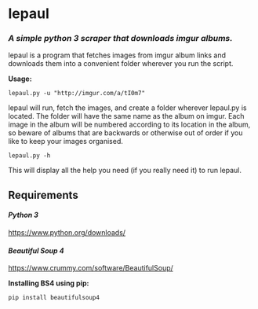 lepaul
======
### *A simple python 3 scraper that downloads imgur albums.* ###

lepaul is a program that fetches images from imgur album links and downloads them into a convenient folder wherever you run the script.

**Usage:**
    
    lepaul.py -u "http://imgur.com/a/tI0m7"
   lepaul will run, fetch the images, and create a folder wherever lepaul.py is located.
   The folder will have the same name as the album on imgur. Each image in the album will be numbered
   according to its location in the album, so beware of albums that are backwards or otherwise out of order if
   you like to keep your images organised.
   
    lepaul.py -h
   This will display all the help you need (if you really need it) to run lepaul.

## Requirements ##

#### *Python 3* ####
https://www.python.org/downloads/

#### *Beautiful Soup 4* ####
https://www.crummy.com/software/BeautifulSoup/

**Installing BS4 using pip:**

    pip install beautifulsoup4